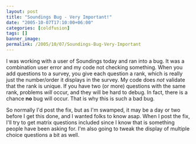 ```yaml
---
layout: post
title: "Soundings Bug - Very Important!"
date: "2005-10-07T17:10:00+06:00"
categories: [coldfusion]
tags: []
banner_image: 
permalink: /2005/10/07/Soundings-Bug-Very-Important
---
```


I was working with a user of Soundings today and ran into a bug. It was a combination user error and my code not checking something. When you add questions to a survey, you give each question a rank, which is really just the number/order it displays in the survey. My code does <i>not</i> validate that the rank is unique. If you have two (or more) questions with the same rank, problems <i>will</i> occur, and they will be hard to debug. In fact, there is a chance <b>no</b> bug will occur. That is why this is such a bad bug. 

So normally I'd post the fix, but as I'm swamped, it may be a day or two before I get this done, and I wanted folks to know asap. When I post the fix, I'll try to get matrix questions included since I know that is something people have been asking for. I'm also going to tweak the display of multiple choice questions a bit as well.